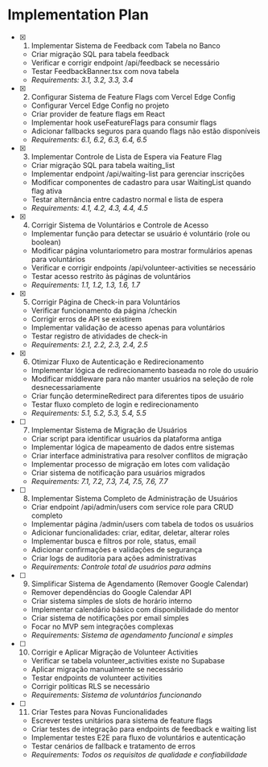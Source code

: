 # Implementation Plan

- [x] 1. Implementar Sistema de Feedback com Tabela no Banco





  - Criar migração SQL para tabela feedback
  - Verificar e corrigir endpoint /api/feedback se necessário
  - Testar FeedbackBanner.tsx com nova tabela
  - _Requirements: 3.1, 3.2, 3.3, 3.4_

- [x] 2. Configurar Sistema de Feature Flags com Vercel Edge Config





  - Configurar Vercel Edge Config no projeto
  - Criar provider de feature flags em React
  - Implementar hook useFeatureFlags para consumir flags
  - Adicionar fallbacks seguros para quando flags não estão disponíveis
  - _Requirements: 6.1, 6.2, 6.3, 6.4, 6.5_

- [x] 3. Implementar Controle de Lista de Espera via Feature Flag


  - Criar migração SQL para tabela waiting_list
  - Implementar endpoint /api/waiting-list para gerenciar inscrições
  - Modificar componentes de cadastro para usar WaitingList quando flag ativa
  - Testar alternância entre cadastro normal e lista de espera
  - _Requirements: 4.1, 4.2, 4.3, 4.4, 4.5_

- [x] 4. Corrigir Sistema de Voluntários e Controle de Acesso







  - Implementar função para detectar se usuário é voluntário (role ou boolean)
  - Modificar página voluntariometro para mostrar formulários apenas para voluntários
  - Verificar e corrigir endpoints /api/volunteer-activities se necessário
  - Testar acesso restrito às páginas de voluntários
  - _Requirements: 1.1, 1.2, 1.3, 1.6, 1.7_

- [x] 5. Corrigir Página de Check-in para Voluntários


  - Verificar funcionamento da página /checkin
  - Corrigir erros de API se existirem
  - Implementar validação de acesso apenas para voluntários
  - Testar registro de atividades de check-in
  - _Requirements: 2.1, 2.2, 2.3, 2.4, 2.5_

- [x] 6. Otimizar Fluxo de Autenticação e Redirecionamento



  - Implementar lógica de redirecionamento baseada no role do usuário
  - Modificar middleware para não manter usuários na seleção de role desnecessariamente
  - Criar função determineRedirect para diferentes tipos de usuário
  - Testar fluxo completo de login e redirecionamento
  - _Requirements: 5.1, 5.2, 5.3, 5.4, 5.5_

- [ ] 7. Implementar Sistema de Migração de Usuários
  - Criar script para identificar usuários da plataforma antiga
  - Implementar lógica de mapeamento de dados entre sistemas
  - Criar interface administrativa para resolver conflitos de migração
  - Implementar processo de migração em lotes com validação
  - Criar sistema de notificação para usuários migrados
  - _Requirements: 7.1, 7.2, 7.3, 7.4, 7.5, 7.6, 7.7_

- [ ] 8. Implementar Sistema Completo de Administração de Usuários
  - Criar endpoint /api/admin/users com service role para CRUD completo
  - Implementar página /admin/users com tabela de todos os usuários
  - Adicionar funcionalidades: criar, editar, deletar, alterar roles
  - Implementar busca e filtros por role, status, email
  - Adicionar confirmações e validações de segurança
  - Criar logs de auditoria para ações administrativas
  - _Requirements: Controle total de usuários para admins_

- [ ] 9. Simplificar Sistema de Agendamento (Remover Google Calendar)
  - Remover dependências do Google Calendar API
  - Criar sistema simples de slots de horário interno
  - Implementar calendário básico com disponibilidade do mentor
  - Criar sistema de notificações por email simples
  - Focar no MVP sem integrações complexas
  - _Requirements: Sistema de agendamento funcional e simples_

- [ ] 10. Corrigir e Aplicar Migração de Volunteer Activities
  - Verificar se tabela volunteer_activities existe no Supabase
  - Aplicar migração manualmente se necessário
  - Testar endpoints de volunteer activities
  - Corrigir políticas RLS se necessário
  - _Requirements: Sistema de voluntários funcionando_

- [ ] 11. Criar Testes para Novas Funcionalidades
  - Escrever testes unitários para sistema de feature flags
  - Criar testes de integração para endpoints de feedback e waiting list
  - Implementar testes E2E para fluxo de voluntários e autenticação
  - Testar cenários de fallback e tratamento de erros
  - _Requirements: Todos os requisitos de qualidade e confiabilidade_